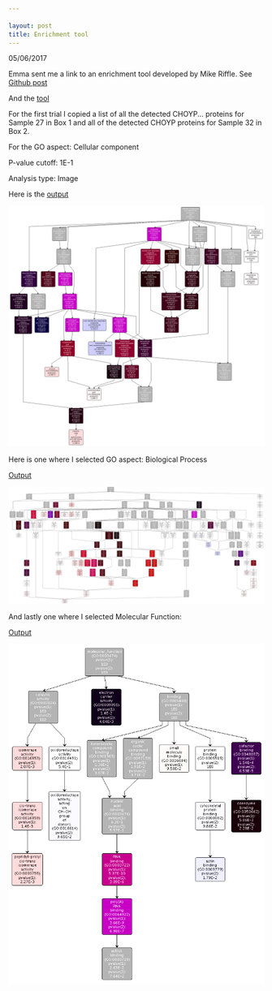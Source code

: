```yaml
---

layout: post
title: Enrichment tool
---
```


05/06/2017

Emma sent me a link to an enrichment tool developed by Mike Riffle. See [Github post](https://github.com/sr320/LabDocs/issues/601)

And the [tool](http://www.yeastrc.org/compgo_oyster/pages/goAnalysisForm.jsp)

For the first trial I copied a list of all the detected CHOYP... proteins for Sample 27 in Box 1 and all of the detected CHOYP proteins for Sample 32 in Box 2. 

For the GO aspect: Cellular component

P-value cutoff: 1E-1

Analysis type: Image

Here is the [output](https://raw.githubusercontent.com/Ellior2/Ellior2.github.io/master/images/EnrichmentCell27.32ALL.png)

![im](https://raw.githubusercontent.com/Ellior2/Ellior2.github.io/master/images/EnrichmentCell27.32ALL.png)

Here is one where I selected GO aspect: Biological Process

[Output](https://raw.githubusercontent.com/Ellior2/Ellior2.github.io/master/images/EnrichmentBio27.32ALL.png)

![im](https://raw.githubusercontent.com/Ellior2/Ellior2.github.io/master/images/EnrichmentBio27.32ALL.png)

And lastly one where I selected Molecular Function:

[Output](https://raw.githubusercontent.com/Ellior2/Ellior2.github.io/master/images/EnrichmentMol27.32ALL.png)

![im](https://raw.githubusercontent.com/Ellior2/Ellior2.github.io/master/images/EnrichmentMol27.32ALL.png)